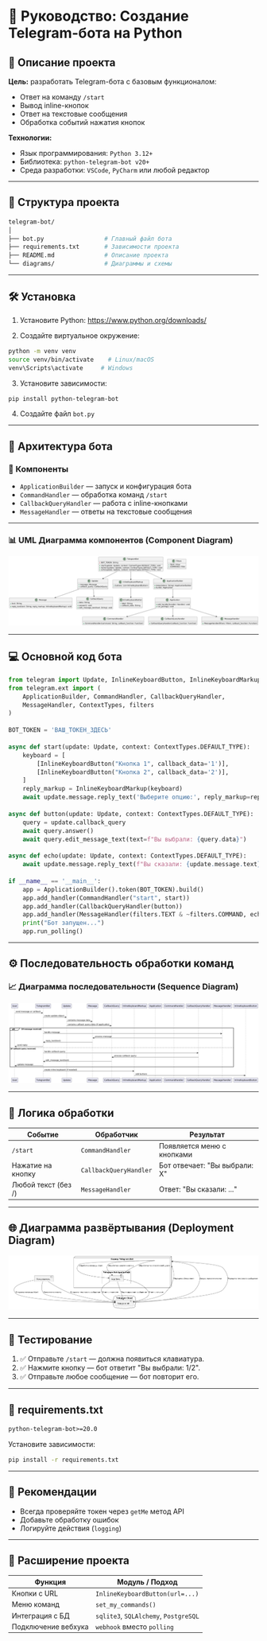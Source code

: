 # 📘 Руководство: Создание Telegram-бота на Python

## 📌 Описание проекта

**Цель:** разработать Telegram-бота с базовым функционалом:
- Ответ на команду `/start`
- Вывод inline-кнопок
- Ответ на текстовые сообщения
- Обработка событий нажатия кнопок

**Технологии:**
- Язык программирования: `Python 3.12+`
- Библиотека: `python-telegram-bot v20+`
- Среда разработки: `VSCode`, `PyCharm` или любой редактор

---

## 📁 Структура проекта

```bash
telegram-bot/
│
├── bot.py                 # Главный файл бота
├── requirements.txt       # Зависимости проекта
├── README.md              # Описание проекта
└── diagrams/              # Диаграммы и схемы
```

---

## 🛠️ Установка

1. Установите Python:
https://www.python.org/downloads/

2. Создайте виртуальное окружение:

```bash
python -m venv venv
source venv/bin/activate    # Linux/macOS
venv\Scripts\activate     # Windows
```

3. Установите зависимости:

```bash
pip install python-telegram-bot
```

4. Создайте файл `bot.py`

---

## 🧠 Архитектура бота

### 🧩 Компоненты

- `ApplicationBuilder` — запуск и конфигурация бота
- `CommandHandler` — обработка команд `/start`
- `CallbackQueryHandler` — работа с inline-кнопками
- `MessageHandler` — ответы на текстовые сообщения

---

### 📊 UML Диаграмма компонентов (Component Diagram)

![Диаграмма компонентов](./images/uml.png)

---

## 💻 Основной код бота

```python
from telegram import Update, InlineKeyboardButton, InlineKeyboardMarkup
from telegram.ext import (
    ApplicationBuilder, CommandHandler, CallbackQueryHandler,
    MessageHandler, ContextTypes, filters
)

BOT_TOKEN = 'ВАШ_ТОКЕН_ЗДЕСЬ'

async def start(update: Update, context: ContextTypes.DEFAULT_TYPE):
    keyboard = [
        [InlineKeyboardButton("Кнопка 1", callback_data='1')],
        [InlineKeyboardButton("Кнопка 2", callback_data='2')],
    ]
    reply_markup = InlineKeyboardMarkup(keyboard)
    await update.message.reply_text('Выберите опцию:', reply_markup=reply_markup)

async def button(update: Update, context: ContextTypes.DEFAULT_TYPE):
    query = update.callback_query
    await query.answer()
    await query.edit_message_text(text=f"Вы выбрали: {query.data}")

async def echo(update: Update, context: ContextTypes.DEFAULT_TYPE):
    await update.message.reply_text(f"Вы сказали: {update.message.text}")

if __name__ == '__main__':
    app = ApplicationBuilder().token(BOT_TOKEN).build()
    app.add_handler(CommandHandler("start", start))
    app.add_handler(CallbackQueryHandler(button))
    app.add_handler(MessageHandler(filters.TEXT & ~filters.COMMAND, echo))
    print("Бот запущен...")
    app.run_polling()
```

---

## ⚙️ Последовательность обработки команд

### 📈 Диаграмма последовательности (Sequence Diagram)

![Диаграмма последовательности](./images/posled.png)

---

## 🔄 Логика обработки

| Событие                     | Обработчик             | Результат |
|----------------------------|------------------------|-----------|
| `/start`                   | `CommandHandler`       | Появляется меню с кнопками |
| Нажатие на кнопку          | `CallbackQueryHandler` | Бот отвечает: "Вы выбрали: X" |
| Любой текст (без /)        | `MessageHandler`       | Ответ: "Вы сказали: ..." |

---

## 🌐 Диаграмма развёртывания (Deployment Diagram)

![Диаграмма развёртывания](./images/razvert.png)

---

## 🧪 Тестирование

1. ✅ Отправьте `/start` — должна появиться клавиатура.
2. ✅ Нажмите кнопку — бот ответит "Вы выбрали: 1/2".
3. ✅ Отправьте любое сообщение — бот повторит его.

---

## 📂 requirements.txt

```txt
python-telegram-bot>=20.0
```

Установите зависимости:

```bash
pip install -r requirements.txt
```

---

## 📌 Рекомендации

- Всегда проверяйте токен через `getMe` метод API
- Добавьте обработку ошибок
- Логируйте действия (`logging`)

---

## 🧱 Расширение проекта

| Функция               | Модуль / Подход                         |
|----------------------|------------------------------------------|
| Кнопки с URL         | `InlineKeyboardButton(url=...)`          |
| Меню команд          | `set_my_commands()`                      |
| Интеграция с БД      | `sqlite3`, `SQLAlchemy`, `PostgreSQL`    |
| Подключение вебхука  | `webhook` вместо `polling`               |
